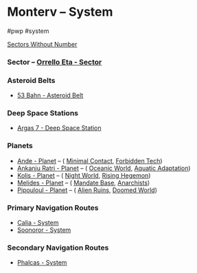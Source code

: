 # Monterv &ndash; System

#pwp #system 

[Sectors Without Number](https://sectorswithoutnumber.com/sector/bfDcBzTtgpeyLUfwzjio/system/r5g7VKrR0uTdxBe7LQsZ)

### Sector &ndash; [Orrello Eta - Sector](Orrello%20Eta%20-%20Sector.md)

### Asteroid Belts
-   [53 Bahn - Asteroid Belt](53%20Bahn%20-%20Asteroid%20Belt.md)

### Deep Space Stations
- [Argas 7 - Deep Space Station](Argas%207%20-%20Deep%20Space%20Station.md)

### Planets
-   [Ande - Planet](Ande%20-%20Planet.md) &ndash; ( [Minimal Contact](../../../Gaming/StarsWithoutNumber/Minimal%20Contact.md), [Forbidden Tech](../../../Gaming/StarsWithoutNumber/Forbidden%20Tech.md))
-   [Ankanju Ratri - Planet](Ankanju%20Ratri%20-%20Planet.md) &ndash; ( [Oceanic World](../../../Gaming/StarsWithoutNumber/Oceanic%20World.md), [Aquatic Adaptation](../../../Gaming/StarsWithoutNumber/Aquatic%20Adaptation.md))
-   [Kolis - Planet](Kolis%20-%20Planet.md) &ndash; ( [Night World](../../../Gaming/StarsWithoutNumber/Night%20World.md), [Rising Hegemon](../../../Gaming/StarsWithoutNumber/Rising%20Hegemon.md))
-   [Melides - Planet](Melides%20-%20Planet.md) &ndash; ( [Mandate Base](../../../Gaming/StarsWithoutNumber/Mandate%20Base.md), [Anarchists](../../../Gaming/StarsWithoutNumber/Anarchists.md))
-   [Pipouloul - Planet](Pipouloul%20-%20Planet.md) &ndash; ( [Alien Ruins](../../../Gaming/StarsWithoutNumber/Alien%20Ruins.md), [Doomed World](../../../Gaming/StarsWithoutNumber/Doomed%20World.md))

### Primary Navigation Routes
- [Calia - System](Calia%20-%20System.md)
- [Soonoror - System](Soonoror%20-%20System.md)

### Secondary Navigation Routes
- [Phalcas - System](Phalcas%20-%20System.md)

